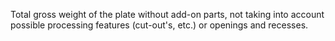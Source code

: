 Total gross weight of the plate without add-on parts, not taking into account possible processing features (cut-out's, etc.) or openings and recesses.